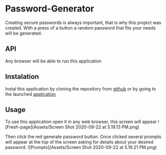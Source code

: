 # Password-Generator

Creating secure passwords is always important, that is why this project was created.  With a press of a button a random password that fits your needs will be generated.

## API

Any browser will be able to run this application

## Instalation

Instal this application by cloning the repository from [github](https://github.com/valadezMykel/Password-Generator)
or by going to the launched [application](https://valadezmykel.github.io/Password-Generator/)

## Usage

To use this application open it in any web browser, this screen will appear 
![Fresh-page](Assets/Screen Shot 2020-09-22 at 5.19.13 PM.png)

Then click the red generate password button.  Once clicked several prompts will appear at the top of the screen asking for details about your desired password.
![Prompts](Assets/Screen Shot 2020-09-22 at 5.19.21 PM.png)
